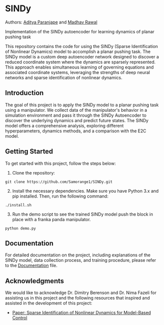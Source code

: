 # SINDy

Authors: [Aditya Paranjape](https://github.com/adityaaap) and [Madhav Rawal](https://github.com/Samorange1)

Implementation of the SINDy autoencoder for learning dynamics of planar pushing task


This repository contains the code for using the SINDy (Sparse Identification of Nonlinear Dynamics) model to accomplish a planar pushing task. The SINDy model is a custom deep autoencoder network designed to discover a reduced coordinate system where the dynamics are sparsely represented. This approach enables simultaneous learning of governing equations and associated coordinate systems, leveraging the strengths of deep neural networks and sparse identification of nonlinear dynamics.

## Introduction

The goal of this project is to apply the SINDy model to a planar pushing task using a manipulator. We collect data of the manipulator's behavior in a simulation environment and pass it through the SINDy Autoencoder to discover the underlying dynamics and predict future states. The SINDy model offers a comprehensive analysis, exploring different hyperparameters, dynamics methods, and a comparison with the E2C model.

## Getting Started

To get started with this project, follow the steps below:

1. Clone the repository:
```
git clone https://github.com/Samorange1/SINDy.git
```

2. Install the necessary dependencies. Make sure you have Python 3.x and pip installed. Then, run the following command: 
```
./install.sh
```
3. Run the demo script to see the trained SINDy model push the block in place with a franka panda manipulator.
```
python demo.py
```


## Documentation

For detailed documentation on the project, including explanations of the SINDy model, data collection process, and training procedure, please refer to the [Documentation](https://github.com/Samorange1/SINDy/blob/main/Project%20Report.pdf) file.

## Acknowledgments

We would like to acknowledge Dr. Dimitry Berenson and Dr. Nima Fazeli for assisting us in this project and the following resources that inspired and assisted in the development of this project:
- [Paper: Sparse Identification of Nonlinear Dynamics for Model-Based Control](https://arxiv.org/abs/1603.00370)





